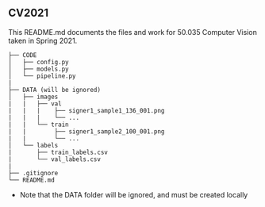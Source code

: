 ## CV2021
This README.md documents the files and work for 50.035 Computer Vision taken in Spring 2021.
```
├── CODE
│   ├── config.py
│   ├── models.py
│   └── pipeline.py
|
├── DATA (will be ignored)
│   ├── images
|   |   ├── val
|   |   |    ├── signer1_sample1_136_001.png
|   |   |    └── ...
|   |   └── train
|   |        ├── signer1_sample2_100_001.png
|   |        └── ...
│   └── labels
|       ├── train_labels.csv
|       └── val_labels.csv
|
├── .gitignore
└── README.md
```

* Note that the DATA folder will be ignored, and must be created locally
